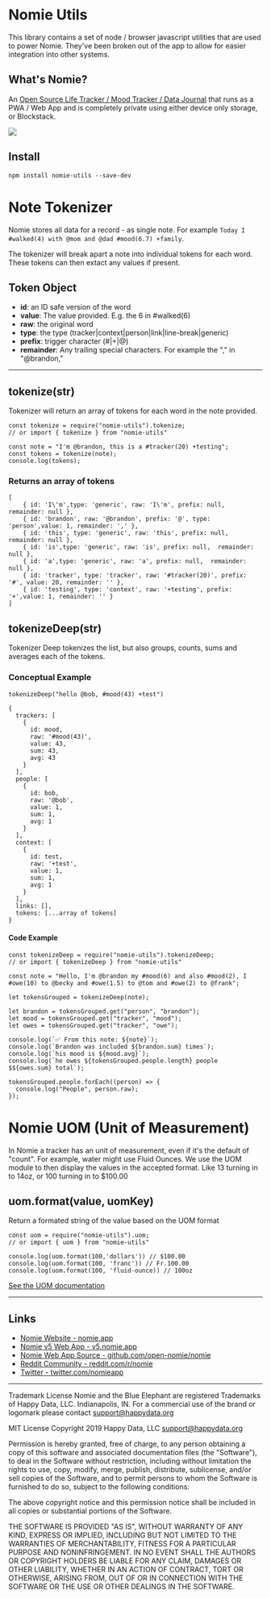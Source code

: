 # Nomie Utils

This library contains a set of node / browser javascript utilities that are used to power Nomie. They've been broken out of the app to allow for easier integration into other systems.

## What's Nomie?

An [Open Source Life Tracker / Mood Tracker / Data Journal](https://nomie.app/) that runs as a PWA / Web App and is completely private using either device only storage, or Blockstack.

![](https://shareking.s3.amazonaws.com/pb-l3LHnDdC5H-1586728691.png)

## Install

```
npm install nomie-utils --save-dev
```

# Note Tokenizer

Nomie stores all data for a record - as single note. For example `Today I #walked(4) with @mom and @dad #mood(6.7) +family`.

The tokenizer will break apart a note into individual tokens for each word. These tokens can then extact any values if present.

## Token Object

- **id**: an ID safe version of the word
- **value**: The value provided. E.g. the 6 in #walked(6)
- **raw**: the original word
- **type**: the type (tracker|context|person|link|line-break|generic)
- **prefix**: trigger character (#|+|@)
- **remainder**: Any trailing special characters. For example the "," in "@brandon,"

---

## tokenize(str)

Tokenizer will return an array of tokens for each word in the note provided.

```
const tokenize = require("nomie-utils").tokenize;
// or import { tokenize } from "nomie-utils"

const note = "I'm @brandon, this is a #tracker(20) +testing";
const tokens = tokenize(note);
console.log(tokens);
```

### Returns an array of tokens

```
[
    { id: 'I\'m',type: 'generic', raw: 'I\'m', prefix: null,  remainder: null },
    { id: 'brandon', raw: '@brandon', prefix: '@', type: 'person',value: 1, remainder: ',' },
    { id: 'this', type: 'generic', raw: 'this', prefix: null,  remainder: null },
    { id: 'is',type: 'generic', raw: 'is', prefix: null,  remainder: null },
    { id: 'a',type: 'generic', raw: 'a', prefix: null,  remainder: null },
    { id: 'tracker', type: 'tracker', raw: '#tracker(20)', prefix: '#', value: 20, remainder: '' },
    { id: 'testing', type: 'context', raw: '+testing', prefix: '+',value: 1, remainder: '' }
]
```

## tokenizeDeep(str)

Tokenizer Deep tokenizes the list, but also groups, counts, sums and averages each of the tokens.

### Conceptual Example

```
tokenizeDeep("hello @bob, #mood(43) +test")
```

```
{
  trackers: [
    {
      id: mood,
      raw: '#mood(43)',
      value: 43,
      sum: 43,
      avg: 43
    }
  ],
  people: [
    {
      id: bob,
      raw: '@bob',
      value: 1,
      sum: 1,
      avg: 1
    }
  ],
  context: [
    {
      id: test,
      raw: '+test',
      value: 1,
      sum: 1,
      avg: 1
    }
  ],
  links: [],
  tokens: [...array of tokens]
}
```

#### Code Example

```
const tokenizeDeep = require("nomie-utils").tokenizeDeep;
// or import { tokenizeDeep } from "nomie-utils"

const note = "Hello, I'm @brandon my #mood(6) and also #mood(2), I #owe(10) to @becky and #owe(1.5) to @tom and #owe(2) to @frank";

let tokensGrouped = tokenizeDeep(note);

let brandon = tokensGrouped.get("person", "brandon");
let mood = tokensGrouped.get("tracker", "mood");
let owes = tokensGrouped.get("tracker", "owe");

console.log(`✅ From this note: ${note}`);
console.log(`Brandon was included ${brandon.sum} times`);
console.log(`his mood is ${mood.avg}`);
console.log(`he owes ${tokensGrouped.people.length} people $${owes.sum} total`);

tokensGrouped.people.forEach((person) => {
  console.log("People", person.raw);
});

```

# Nomie UOM (Unit of Measurement)

In Nomie a tracker has an unit of measurement, even if it's the default of "count". For example, water might use Fluid Ounces. We use the UOM module to then display the values in the accepted format. Like 13 turning in to 14oz, or 100 turning in to \$100.00

## uom.format(value, uomKey)

Return a formated string of the value based on the UOM format

```
const uom = require("nomie-utils").uom;
// or import { uom } from "nomie-utils"

console.log(uom.format(100,'dollars')) // $100.00
console.log(uom.format(100, 'franc')) // Fr.100.00
console.log(uom.format(100, 'fluid-ounce)) // 100oz
```

[See the UOM documentation](src/uom/README.md)

---

## Links

- [Nomie Website - nomie.app](https://nomie.app)
- [Nomie v5 Web App - v5.nomie.app](https://v5.nomie.app)
- [Nomie Web App Source - github.com/open-nomie/nomie](https://github.com/open-nomie/nomie)
- [Reddit Community - reddit.com/r/nomie](https://reddit.com/r/nomie)
- [Twitter - twitter.com/nomieapp](https://twitter.com/nomieapp)

---

Trademark License
Nomie and the Blue Elephant are registered Trademarks of Happy Data, LLC. Indianapolis, IN. For a commercial use of the brand or logomark please contact support@happydata.org

MIT License
Copyright 2019 Happy Data, LLC support@happydata.org

Permission is hereby granted, free of charge, to any person obtaining a copy of this software and associated documentation files (the "Software"), to deal in the Software without restriction, including without limitation the rights to use, copy, modify, merge, publish, distribute, sublicense, and/or sell copies of the Software, and to permit persons to whom the Software is furnished to do so, subject to the following conditions:

The above copyright notice and this permission notice shall be included in all copies or substantial portions of the Software.

THE SOFTWARE IS PROVIDED "AS IS", WITHOUT WARRANTY OF ANY KIND, EXPRESS OR IMPLIED, INCLUDING BUT NOT LIMITED TO THE WARRANTIES OF MERCHANTABILITY, FITNESS FOR A PARTICULAR PURPOSE AND NONINFRINGEMENT. IN NO EVENT SHALL THE AUTHORS OR COPYRIGHT HOLDERS BE LIABLE FOR ANY CLAIM, DAMAGES OR OTHER LIABILITY, WHETHER IN AN ACTION OF CONTRACT, TORT OR OTHERWISE, ARISING FROM, OUT OF OR IN CONNECTION WITH THE SOFTWARE OR THE USE OR OTHER DEALINGS IN THE SOFTWARE.
